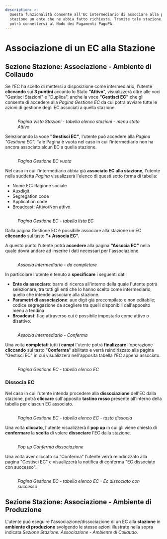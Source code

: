```yaml
---
description: >-
  Questa funzionalità consente all'EC intermediario di associare alla propria
  stazione un ente che ne abbia fatto richiesta. Tramite tale stazione, l'ente
  potrà connettersi al Nodo dei Pagamenti PagoPA.
---
```


# Associazione di un EC alla Stazione

## Sezione Stazione: Associazione - Ambiente di Collaudo

Se l'EC ha scelto di mettersi a disposizione come intermediario, l'utente **cliccando** sui **3 puntini** accanto lo Stato **"Attivo**", visualizzerà oltre alle voci "Gestisci Stazioni" e "Duplica", anche la voce **"Gestisci EC"** che gli consente di accedere alla _Pagina Gestione EC_ da cui potrà avviare tutte le azioni di gestione degli EC associati a quella stazione.

<figure><img src="../../../.gitbook/assets/image (26).png" alt=""><figcaption><p><em>Pagina Vista Stazioni - tabella elenco stazioni - menu stato Attivo</em></p></figcaption></figure>

Selezionando la voce **"Gestisci EC"**, l'utente può accedere alla _Pagina "Gestione  EC"._ Tale Pagina è vuota nel caso in cui l'intermediario non ha ancora associato alcun EC a quella stazione.

<figure><img src="../../../.gitbook/assets/image (30).png" alt=""><figcaption><p><em>Pagina Gestione EC vuota</em></p></figcaption></figure>

Nel caso in cui l'intermediario abbia già **associato EC alla stazione**, l'utente nella suddetta _Pagina_ visualizzerà l'elenco di questi sotto forma di tabella:&#x20;

* Nome EC: Ragione sociale
* Auxdigit
* Segregation code
* Application code
* Broadcast: Attivo/Non attivo

<figure><img src="../../../.gitbook/assets/image (29).png" alt=""><figcaption><p><em>Pagina Gestione EC - tabella lista EC</em></p></figcaption></figure>

Dalla pagina Gestione EC è possibile associare alla stazione un EC **cliccando** sul tasto  **"+ Associa EC".**

A questo punto l'utente potrà **accedere** alla pagina **"Associa EC"** nella quale dovrà andare ad inserire i dati necessari per l'associazione.

<figure><img src="../../../.gitbook/assets/image (31).png" alt=""><figcaption><p><em>Associa intermediario - da completare</em></p></figcaption></figure>

In particolare l'utente è tenuto a **specificare** i seguenti dati:

* **Ente da associare**: barra di ricerca all'interno della quale l'utente potrà selezionare, tra tutti gli enti che lo hanno scelto come intermediario, quello che intende associare alla stazione.
* **Parametri di associazione**: aux digit già precompilato e non editabile; codice segregazione da scegliere tra quelli disponibili dall'apposito menu a tendina
* **Broadcast**: flag attraverso cui è possibile impostarlo come attivo o disattivo.

<figure><img src="../../../.gitbook/assets/image (32).png" alt=""><figcaption><p><em>Associa intermediario - Conferma</em></p></figcaption></figure>

Una volta **completati** tutti i **campi** l'utente potrà **finalizzare** l'operazione **cliccando** sul tasto "**Conferma**" abilitato e verrà reindirizzato alla pagina "Gestisci EC" in cui visualizzerà nell'apposita tabella l'EC appena associato.

<figure><img src="../../../.gitbook/assets/image (33).png" alt=""><figcaption><p><em>Pagina Gestione EC - tabella elenco EC</em></p></figcaption></figure>

### Dissocia EC

Nel caso in cui l'utente intenda procedere alla **dissociazione** dell'EC dalla stazione, potrà **cliccare** sull'apposito **tastino rosso** presente all'interno della tabella per ciascun EC associato.

<figure><img src="../../../.gitbook/assets/image (34).png" alt=""><figcaption><p><em>Pagina Gestione EC - tabella elenco EC - tasto dissocia</em></p></figcaption></figure>

Una volta **cliccato**, l'utente visualizzerà il **pop up** in cui gli viene chiesto di **confermare** la **scelta** di volere **dissociare** l'EC dalla stazione.

<figure><img src="../../../.gitbook/assets/image (35).png" alt=""><figcaption><p> <em>Pop up Conferma dissociazione</em></p></figcaption></figure>

Una volta aver cliccato su "Conferma" l'utente verrà reindirizzato alla pagina "Gestisci EC" e visualizzerà la notifica di conferma "EC dissociato con successo".

<figure><img src="../../../.gitbook/assets/image (36).png" alt=""><figcaption><p><em>Pagina Gestione EC - tabella elenco EC - Ec dissociato con successo</em></p></figcaption></figure>

## Sezione Stazione: Associazione - Ambiente di Produzione

L'utente può eseguire l'associazione/dissociazione di un EC alla **stazione** in **ambiente di produzione** svolgendo le stesse azioni illustrate nella sopra indicata _Sezione Stazione: Associazione - Ambiente di Collaudo._



